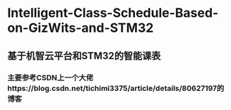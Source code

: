 # Intelligent-Class-Schedule-Based-on-GizWits-and-STM32
## 基于机智云平台和STM32的智能课表
### 主要参考CSDN上一个大佬https://blog.csdn.net/tichimi3375/article/details/80627197的博客
